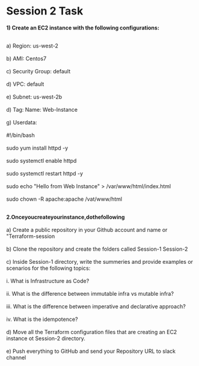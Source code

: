 <h1><b>Session 2 Task</b></h1>
<b> 1) Create an EC2 instance with the following configurations: </b>

<br> a) Region: us-west-2 </br>
<br> b) AMI: Centos7 </br>
<br> c) Security Group: default </br>
<br> d) VPC: default </br>
<br> e) Subnet: us-west-2b </br>
<br> d) Tag: Name: Web-Instance </br>
<br> g) Userdata: </br>
<br>    #!/bin/bash </br>
<br>    sudo yum install httpd -y </br>
<br>    sudo systemctl enable httpd </br>
<br>    sudo systemctl restart httpd -y </br>
<br>    sudo echo "Hello from Web Instance" > /var/www/html/index.html </br>
<br>    sudo chown -R apache:apache /vat/www/html </br>

<br><b> 2.Onceyoucreateyourinstance,dothefollowing </br></b>
<br>a) Create a public repository in your Github account and name or "Terraform-session </br> 
<br>b) Clone the repository and create the folders called Session-1 Session-2</br> 
<br>c) Inside Session-1 directory, write the summeries and provide examples or scenarios for the following topics: </br>
<br>i. What is Infrastructure as Code?</br>
<br>ii. What is the difference between immutable infra vs mutable infra?</br>
<br>iii. What is the difference between imperative and declarative approach?</br>
<br>iv. What is the idempotence?</br>
<br>d) Move all the Terraform configuration files that are creating an EC2 instance ot Session-2 directory. </br>
<br>e) Push everything to GitHub and send your Repository URL to slack channel</br>
